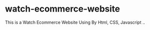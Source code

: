 # watch-ecommerce-website
This  is  a  Watch Ecommerce Website  Using By Html, CSS,  Javascript  ..
